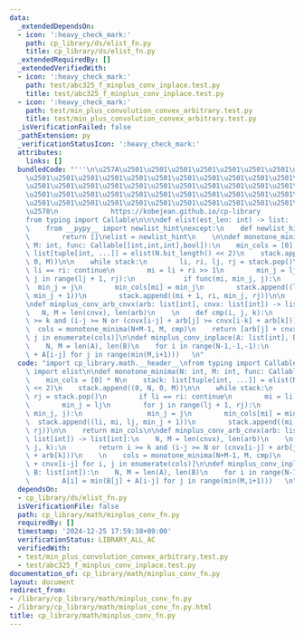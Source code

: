 ```yaml
---
data:
  _extendedDependsOn:
  - icon: ':heavy_check_mark:'
    path: cp_library/ds/elist_fn.py
    title: cp_library/ds/elist_fn.py
  _extendedRequiredBy: []
  _extendedVerifiedWith:
  - icon: ':heavy_check_mark:'
    path: test/abc325_f_minplus_conv_inplace.test.py
    title: test/abc325_f_minplus_conv_inplace.test.py
  - icon: ':heavy_check_mark:'
    path: test/min_plus_convolution_convex_arbitrary.test.py
    title: test/min_plus_convolution_convex_arbitrary.test.py
  _isVerificationFailed: false
  _pathExtension: py
  _verificationStatusIcon: ':heavy_check_mark:'
  attributes:
    links: []
  bundledCode: "'''\n\u257A\u2501\u2501\u2501\u2501\u2501\u2501\u2501\u2501\u2501\u2501\
    \u2501\u2501\u2501\u2501\u2501\u2501\u2501\u2501\u2501\u2501\u2501\u2501\u2501\
    \u2501\u2501\u2501\u2501\u2501\u2501\u2501\u2501\u2501\u2501\u2501\u2501\u2501\
    \u2501\u2501\u2501\u2501\u2501\u2501\u2501\u2501\u2501\u2501\u2501\u2501\u2501\
    \u2501\u2501\u2501\u2501\u2501\u2501\u2501\u2501\u2501\u2501\u2501\u2501\u2501\
    \u2578\n             https://kobejean.github.io/cp-library               \n'''\n\
    from typing import Callable\n\n\ndef elist(est_len: int) -> list: ...\ntry:\n\
    \    from __pypy__ import newlist_hint\nexcept:\n    def newlist_hint(hint):\n\
    \        return []\nelist = newlist_hint\n    \n\ndef monotone_minima(N: int,\
    \ M: int, func: Callable[[int,int,int],bool]):\n    min_cols = [0] * N\n    stack:\
    \ list[tuple[int, ...]] = elist(N.bit_length() << 2)\n    stack.append((0, N,\
    \ 0, M))\n\n    while stack:\n        li, ri, lj, rj = stack.pop()\n        if\
    \ li == ri: continue\n        mi = li + ri >> 1\n        min_j = lj\n        for\
    \ j in range(lj + 1, rj):\n            if func(mi, min_j, j):\n              \
    \  min_j = j\n        min_cols[mi] = min_j\n        stack.append((li, mi, lj,\
    \ min_j + 1))\n        stack.append((mi + 1, ri, min_j, rj))\n\n    return min_cols\n\
    \ndef minplus_conv_arb_cnvx(arb: list[int], cnvx: list[int]) -> list[int]:\n \
    \   N, M = len(cnvx), len(arb)\n    \n    def cmp(i, j, k):\n        return i\
    \ >= k and (i-j >= N or (cnvx[i-j] + arb[j] >= cnvx[i-k] + arb[k]))\n    \n  \
    \  cols = monotone_minima(N+M-1, M, cmp)\n    return [arb[j] + cnvx[i-j] for i,\
    \ j in enumerate(cols)]\n\ndef minplus_conv_inplace(A: list[int], B: list[int]):\n\
    \    N, M = len(A), len(B)\n    for i in range(N-1,-1,-1):\n        A[i] = min(B[j]\
    \ + A[i-j] for j in range(min(M,i+1)))   \n"
  code: "import cp_library.math.__header__\nfrom typing import Callable\nfrom cp_library.ds.elist_fn\
    \ import elist\n\ndef monotone_minima(N: int, M: int, func: Callable[[int,int,int],bool]):\n\
    \    min_cols = [0] * N\n    stack: list[tuple[int, ...]] = elist(N.bit_length()\
    \ << 2)\n    stack.append((0, N, 0, M))\n\n    while stack:\n        li, ri, lj,\
    \ rj = stack.pop()\n        if li == ri: continue\n        mi = li + ri >> 1\n\
    \        min_j = lj\n        for j in range(lj + 1, rj):\n            if func(mi,\
    \ min_j, j):\n                min_j = j\n        min_cols[mi] = min_j\n      \
    \  stack.append((li, mi, lj, min_j + 1))\n        stack.append((mi + 1, ri, min_j,\
    \ rj))\n\n    return min_cols\n\ndef minplus_conv_arb_cnvx(arb: list[int], cnvx:\
    \ list[int]) -> list[int]:\n    N, M = len(cnvx), len(arb)\n    \n    def cmp(i,\
    \ j, k):\n        return i >= k and (i-j >= N or (cnvx[i-j] + arb[j] >= cnvx[i-k]\
    \ + arb[k]))\n    \n    cols = monotone_minima(N+M-1, M, cmp)\n    return [arb[j]\
    \ + cnvx[i-j] for i, j in enumerate(cols)]\n\ndef minplus_conv_inplace(A: list[int],\
    \ B: list[int]):\n    N, M = len(A), len(B)\n    for i in range(N-1,-1,-1):\n\
    \        A[i] = min(B[j] + A[i-j] for j in range(min(M,i+1)))   \n"
  dependsOn:
  - cp_library/ds/elist_fn.py
  isVerificationFile: false
  path: cp_library/math/minplus_conv_fn.py
  requiredBy: []
  timestamp: '2024-12-25 17:59:38+09:00'
  verificationStatus: LIBRARY_ALL_AC
  verifiedWith:
  - test/min_plus_convolution_convex_arbitrary.test.py
  - test/abc325_f_minplus_conv_inplace.test.py
documentation_of: cp_library/math/minplus_conv_fn.py
layout: document
redirect_from:
- /library/cp_library/math/minplus_conv_fn.py
- /library/cp_library/math/minplus_conv_fn.py.html
title: cp_library/math/minplus_conv_fn.py
---
```

